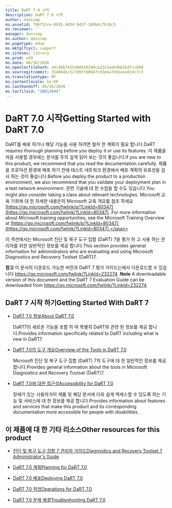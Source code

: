 ```yaml
---
title: DaRT 7.0 시작
description: DaRT 7.0 시작
author: dansimp
ms.assetid: 796f52ce-0935-4d3d-9437-289b4c7b16c3
ms.reviewer: ''
manager: dansimp
ms.author: dansimp
ms.pagetype: mdop
ms.mktglfcycl: support
ms.sitesec: library
ms.prod: w10
ms.date: 08/30/2016
ms.openlocfilehash: a4c4bb7e55d6881824dca22c3aab4b61bdfcc688
ms.sourcegitcommit: 354664bc527d93f80687cd2eba70d1eea024c7c3
ms.translationtype: MT
ms.contentlocale: ko-KR
ms.lasthandoff: 06/26/2020
ms.locfileid: "10812644"
---
```

# <span data-ttu-id="3e2c1-103">DaRT 7.0 시작</span><span class="sxs-lookup"><span data-stu-id="3e2c1-103">Getting Started with DaRT 7.0</span></span>


<span data-ttu-id="3e2c1-104">DaRT를 배포 하거나 해당 기능을 사용 하려면 철저 한 계획이 필요 합니다.</span><span class="sxs-lookup"><span data-stu-id="3e2c1-104">DaRT requires thorough planning before you deploy it or use its features.</span></span> <span data-ttu-id="3e2c1-105">이 제품을 처음 사용할 경우에는 문서를 주의 깊게 읽어 보는 것이 좋습니다.</span><span class="sxs-lookup"><span data-stu-id="3e2c1-105">If you are new to this product, we recommend that you read the documentation carefully.</span></span> <span data-ttu-id="3e2c1-106">제품을 프로덕션 환경에 배포 하기 전에 테스트 네트워크 환경에서 배포 계획의 유효성을 검사 하는 것이 좋습니다.</span><span class="sxs-lookup"><span data-stu-id="3e2c1-106">Before you deploy the product to a production environment, we also recommend that you validate your deployment plan in a test network environment.</span></span> <span data-ttu-id="3e2c1-107">관련 기술에 대 한 수업을 할 수도 있습니다.</span><span class="sxs-lookup"><span data-stu-id="3e2c1-107">You might also consider taking a class about relevant technologies.</span></span> <span data-ttu-id="3e2c1-108">Microsoft 교육 기회에 대 한 자세한 내용은의 Microsoft 교육 개요를 참조 하세요 [https://go.microsoft.com/fwlink/p/?LinkId=80347](https://go.microsoft.com/fwlink/?LinkId=80347) .</span><span class="sxs-lookup"><span data-stu-id="3e2c1-108">For more information about Microsoft training opportunities, see the Microsoft Training Overview at [https://go.microsoft.com/fwlink/p/?LinkId=80347](https://go.microsoft.com/fwlink/?LinkId=80347).</span></span>

<span data-ttu-id="3e2c1-109">이 섹션에서는 Microsoft 진단 및 복구 도구 집합 (DaRT) 7을 평가 하 고 사용 하는 관리자를 위한 일반적인 정보를 제공 합니다.</span><span class="sxs-lookup"><span data-stu-id="3e2c1-109">This section provides general information for administrators who are evaluating and using Microsoft Diagnostics and Recovery Toolset (DaRT)7.</span></span>

<span data-ttu-id="3e2c1-110">**참고**  이 문서의 다운로드 가능한 버전과 DaRT 7 평가 가이드는에서 다운로드할 수 있습니다 <https://go.microsoft.com/fwlink/?LinkId=232274> .</span><span class="sxs-lookup"><span data-stu-id="3e2c1-110">**Note** A downloadable version of this document and the DaRT 7 Evaluation Guide can be downloaded from <https://go.microsoft.com/fwlink/?LinkId=232274>.</span></span>

 

## <span data-ttu-id="3e2c1-111">DaRT 7 시작 하기</span><span class="sxs-lookup"><span data-stu-id="3e2c1-111">Getting Started With DaRT 7</span></span>


-   [<span data-ttu-id="3e2c1-112">DaRT 7.0 정보</span><span class="sxs-lookup"><span data-stu-id="3e2c1-112">About DaRT 7.0</span></span>](about-dart-70-new-ia.md)

    <span data-ttu-id="3e2c1-113">DaRT7의 새로운 기능을 포함 하 여 특별히 DaRT와 관련 된 정보를 제공 합니다.</span><span class="sxs-lookup"><span data-stu-id="3e2c1-113">Provides information specifically related to DaRT including what is new in DaRT7.</span></span>

-   [<span data-ttu-id="3e2c1-114">DaRT 7.0의 도구 개요</span><span class="sxs-lookup"><span data-stu-id="3e2c1-114">Overview of the Tools in DaRT 7.0</span></span>](overview-of-the-tools-in-dart-70-new-ia.md)

    <span data-ttu-id="3e2c1-115">Microsoft 진단 및 복구 도구 집합 (DaRT) 7의 도구에 대 한 일반적인 정보를 제공 합니다.</span><span class="sxs-lookup"><span data-stu-id="3e2c1-115">Provides general information about the tools in Microsoft Diagnostics and Recovery Toolset (DaRT)7.</span></span>

-   [<span data-ttu-id="3e2c1-116">DaRT 7.0에 대한 접근성</span><span class="sxs-lookup"><span data-stu-id="3e2c1-116">Accessibility for DaRT 7.0</span></span>](accessibility-for-dart-70.md)

    <span data-ttu-id="3e2c1-117">장애가 있는 사용자가이 제품 및 해당 문서에 더욱 쉽게 액세스할 수 있도록 하는 기능 및 서비스에 대 한 정보를 제공 합니다.</span><span class="sxs-lookup"><span data-stu-id="3e2c1-117">Provides information about features and services that make this product and its corresponding documentation more accessible for people with disabilities.</span></span>

## <a href="" id="other-resources-for-this-product-"></a><span data-ttu-id="3e2c1-118">이 제품에 대 한 기타 리소스</span><span class="sxs-lookup"><span data-stu-id="3e2c1-118">Other resources for this product</span></span>


-   [<span data-ttu-id="3e2c1-119">진단 및 복구 도구 집합 7 관리자 가이드</span><span class="sxs-lookup"><span data-stu-id="3e2c1-119">Diagnostics and Recovery Toolset 7 Administrator's Guide</span></span>](index.md)

-   [<span data-ttu-id="3e2c1-120">DaRT 7.0 계획</span><span class="sxs-lookup"><span data-stu-id="3e2c1-120">Planning for DaRT 7.0</span></span>](planning-for-dart-70-new-ia.md)

-   [<span data-ttu-id="3e2c1-121">DaRT 7.0 배포</span><span class="sxs-lookup"><span data-stu-id="3e2c1-121">Deploying DaRT 7.0</span></span>](deploying-dart-70-new-ia.md)

-   [<span data-ttu-id="3e2c1-122">DaRT 7.0 작업</span><span class="sxs-lookup"><span data-stu-id="3e2c1-122">Operations for DaRT 7.0</span></span>](operations-for-dart-70-new-ia.md)

-   [<span data-ttu-id="3e2c1-123">DaRT 7.0 문제 해결</span><span class="sxs-lookup"><span data-stu-id="3e2c1-123">Troubleshooting DaRT 7.0</span></span>](troubleshooting-dart-70-new-ia.md)

 

 





